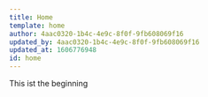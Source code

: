 ```yaml
---
title: Home
template: home
author: 4aac0320-1b4c-4e9c-8f0f-9fb608069f16
updated_by: 4aac0320-1b4c-4e9c-8f0f-9fb608069f16
updated_at: 1606776948
id: home
---
```

This ist the beginning